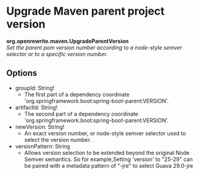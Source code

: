 # Upgrade Maven parent project version

**org.openrewrite.maven.UpgradeParentVersion**  
_Set the parent pom version number according to a node-style semver selector or to a specific version number._

## Options

* groupId: String!
  * The first part of a dependency coordinate 'org.springframework.boot:spring-boot-parent:VERSION'.
* artifactId: String!
  * The second part of a dependency coordinate 'org.springframework.boot:spring-boot-parent:VERSION'.
* newVersion: String!
  * An exact version number, or node-style semver selector used to select the version number.
* versionPattern: String
  * Allows version selection to be extended beyond the original Node Semver semantics. So for example,Setting 'version' to "25-29" can be paired with a metadata pattern of "-jre" to select Guava 29.0-jre

